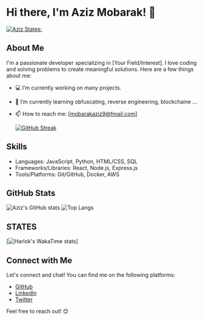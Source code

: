 # Hi there, I'm Aziz Mobarak! 👋
[![Aziz States: ](https://wakatime.com/badge/user/c0b53685-6211-4374-b412-40cc10ea4fd3.svg)](https://wakatime.com/@c0b53685-6211-4374-b412-40cc10ea4fd3)
## About Me
I'm a passionate developer specializing in [Your Field/Interest]. I love coding and solving problems to create meaningful solutions. Here are a few things about me:

- 💻 I’m currently working on many projects.
- 🌱 I’m currently learning obfuscating, reverse engineering, blockchaine ...
- 📫 How to reach me: [mobarakaziz9@fmail.com]

  [![GitHub Streak](https://streak-stats.demolab.com?user=azizmobarak&theme=dark&mode=weekly&card_width=500&card_height=200)](https://git.io/streak-stats)

## Skills
- Languages: JavaScript, Python, HTML/CSS, SQL
- Frameworks/Libraries: React, Node.js, Express.js
- Tools/Platforms: Git/GitHub, Docker, AWS

## GitHub Stats
![Aziz's GitHub stats](https://github-readme-stats.vercel.app/api?username=azizmobarak&show_icons=true&theme=transparent)
![Top Langs](https://github-readme-stats.vercel.app/api/top-langs/?username=azizmobarak&layout=compact&theme=transparent)

## STATES
[![Harlok's WakaTime stats](https://github-readme-stats.vercel.app/api/wakatime?username=azizmobarak)]

## Connect with Me
Let's connect and chat! You can find me on the following platforms:

- [GitHub](https://github.com/azizmobarak)
- [LinkedIn](https://www.linkedin.com/in/azizmobarak/)
- [Twitter](https://twitter.com/mobarakaziz95)

Feel free to reach out! 😊

